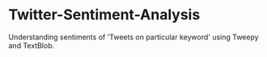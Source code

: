 # Twitter-Sentiment-Analysis
Understanding sentiments of 'Tweets on particular keyword' using Tweepy and TextBlob.
